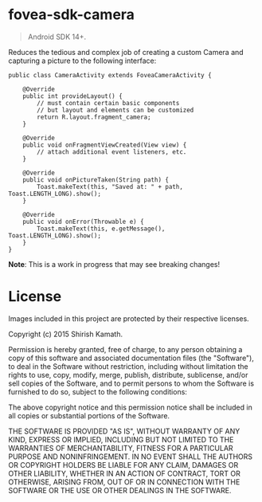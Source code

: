 # fovea-sdk-camera

> Android SDK 14+.

Reduces the tedious and complex job of creating a custom Camera and capturing a picture to the following interface:

```
public class CameraActivity extends FoveaCameraActivity {

    @Override
    public int provideLayout() {
        // must contain certain basic components
        // but layout and elements can be customized
        return R.layout.fragment_camera;
    }
    
    @Override
    public void onFragmentViewCreated(View view) {
        // attach additional event listeners, etc.
    }
    
    @Override
    public void onPictureTaken(String path) {
        Toast.makeText(this, "Saved at: " + path, Toast.LENGTH_LONG).show();
    }

    @Override
    public void onError(Throwable e) {
        Toast.makeText(this, e.getMessage(), Toast.LENGTH_LONG).show();
    }
}
```

**Note**: This is a work in progress that may see breaking changes!



# License

Images included in this project are protected by their respective licenses.

Copyright (c) 2015 Shirish Kamath.

Permission is hereby granted, free of charge, to any person obtaining a copy
of this software and associated documentation files (the "Software"), to deal
in the Software without restriction, including without limitation the rights
to use, copy, modify, merge, publish, distribute, sublicense, and/or sell
copies of the Software, and to permit persons to whom the Software is
furnished to do so, subject to the following conditions:

The above copyright notice and this permission notice shall be included in
all copies or substantial portions of the Software.

THE SOFTWARE IS PROVIDED "AS IS", WITHOUT WARRANTY OF ANY KIND, EXPRESS OR
IMPLIED, INCLUDING BUT NOT LIMITED TO THE WARRANTIES OF MERCHANTABILITY,
FITNESS FOR A PARTICULAR PURPOSE AND NONINFRINGEMENT. IN NO EVENT SHALL THE
AUTHORS OR COPYRIGHT HOLDERS BE LIABLE FOR ANY CLAIM, DAMAGES OR OTHER
LIABILITY, WHETHER IN AN ACTION OF CONTRACT, TORT OR OTHERWISE, ARISING FROM,
OUT OF OR IN CONNECTION WITH THE SOFTWARE OR THE USE OR OTHER DEALINGS IN
THE SOFTWARE.
